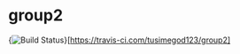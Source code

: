 # group2
{<img src="https://travis-ci.com/tusimegod123/group2.svg?branch=master" alt="Build Status" />}[https://travis-ci.com/tusimegod123/group2]
